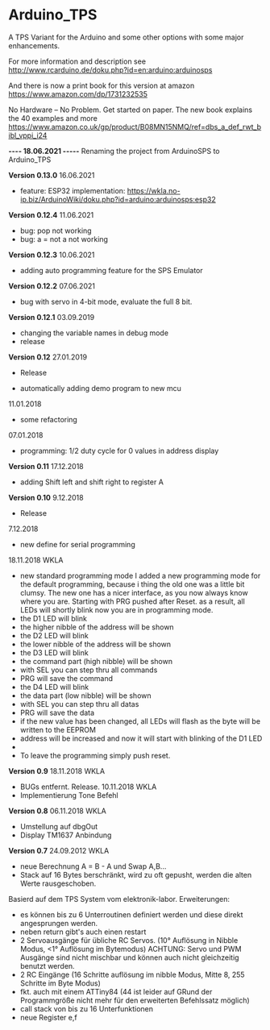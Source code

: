 # Arduino_TPS

A TPS Variant for the Arduino and some other options with some major enhancements.

For more information and description see 
http://www.rcarduino.de/doku.php?id=en:arduino:arduinosps

And there is now a print book for this version at amazon 
https://www.amazon.com/dp/1731232535

No Hardware – No Problem. Get started on paper. The new book explains the 40 examples and more 
https://www.amazon.co.uk/gp/product/B08MN15NMQ/ref=dbs_a_def_rwt_bibl_vppi_i24

**---- 18.06.2021 -----**
Renaming the project from ArduinoSPS to Arduino_TPS

**Version 0.13.0**
  16.06.2021

  * feature: ESP32 implementation: https://wkla.no-ip.biz/ArduinoWiki/doku.php?id=arduino:arduinosps:esp32

**Version 0.12.4**
  11.06.2021

  * bug: pop not working
  * bug: a = not a not working

**Version 0.12.3**
  10.06.2021

  * adding auto programming feature for the SPS Emulator

**Version 0.12.2**
  07.06.2021

  * bug with servo in 4-bit mode, evaluate the full 8 bit.

**Version 0.12.1**
  03.09.2019

  * changing the variable names in debug mode
  * release

**Version 0.12**
  27.01.2019
  * Release

  * automatically adding demo program to new mcu

  11.01.2018

  * some refactoring

  07.01.2018
  * programming: 1/2 duty cycle for 0 values in address display

**Version 0.11**
  17.12.2018
  * adding Shift left and shift right to register A


**Version 0.10**
  9.12.2018
  * Release

  7.12.2018
  * new define for serial programming

  18.11.2018 WKLA
  * new standard programming mode
    I added a new programming mode for the default programming, because i thing the old one was a little bit clumsy.
    The new one has a nicer interface, as you now always know where you are.
    Starting with PRG pushed after Reset.
    as a result, all LEDs will shortly blink
    now you are in programming mode.
  * the D1 LED will blink
  * the higher nibble of the address will be shown
  * the D2 LED will blink
  * the lower nibble of the address will be shown
  * the D3 LED will blink
  * the command part (high nibble) will be shown
  * with SEL you can step thru all commands
  * PRG will save the command
  * the D4 LED will blink 
  * the data part (low nibble) will be shown
  * with SEL you can step thru all datas
  * PRG will save the data
  * if the new value has been changed, all LEDs will flash as the byte will be written to the EEPROM
  * address will be increased and now it will start with blinking of the D1 LED
  * 
  * To leave the programming simply push reset.

**Version 0.9**
  18.11.2018 WKLA
  * BUGs entfernt. Release.
    10.11.2018 WKLA
  * Implementierung Tone Befehl

**Version 0.8**
  06.11.2018 WKLA
  * Umstellung auf dbgOut
  * Display TM1637 Anbindung

**Version 0.7**
  24.09.2012 WKLA
  * neue Berechnung A = B - A und Swap A,B...
  * Stack auf 16 Bytes berschränkt, wird zu oft gepusht, werden die alten Werte rausgeschoben.

  Basierd auf dem TPS System vom elektronik-labor.
  Erweiterungen:
  * es können bis zu 6 Unterroutinen definiert werden und diese direkt angesprungen werden.
  * neben return gibt's auch einen restart
  * 2 Servoausgänge für übliche RC Servos. (10° Auflösung in Nibble Modus, <1° Auflösung im Bytemodus)
    ACHTUNG: Servo und PWM Ausgänge sind nicht mischbar und können auch nicht gleichzeitig benutzt werden.
  * 2 RC Eingänge (16 Schritte auflösung im nibble Modus, Mitte 8, 255 Schritte im Byte Modus)
  * fkt. auch mit einem ATTiny84 (44 ist leider auf GRund der Programmgröße nicht mehr für den erweiterten Befehlssatz möglich)
  * call stack von bis zu 16 Unterfunktionen
  * neue Register e,f
